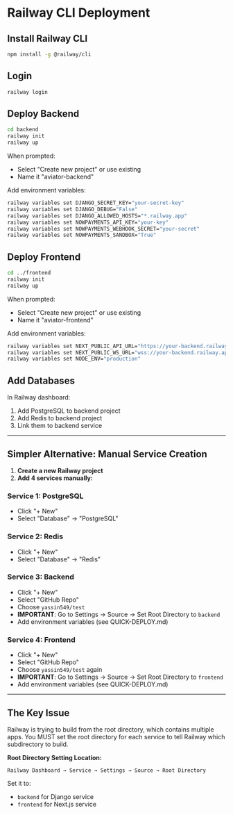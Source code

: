 # Railway CLI Deployment

## Install Railway CLI

```bash
npm install -g @railway/cli
```

## Login

```bash
railway login
```

## Deploy Backend

```bash
cd backend
railway init
railway up
```

When prompted:
- Select "Create new project" or use existing
- Name it "aviator-backend"

Add environment variables:
```bash
railway variables set DJANGO_SECRET_KEY="your-secret-key"
railway variables set DJANGO_DEBUG="False"
railway variables set DJANGO_ALLOWED_HOSTS="*.railway.app"
railway variables set NOWPAYMENTS_API_KEY="your-key"
railway variables set NOWPAYMENTS_WEBHOOK_SECRET="your-secret"
railway variables set NOWPAYMENTS_SANDBOX="True"
```

## Deploy Frontend

```bash
cd ../frontend
railway init
railway up
```

When prompted:
- Select "Create new project" or use existing
- Name it "aviator-frontend"

Add environment variables:
```bash
railway variables set NEXT_PUBLIC_API_URL="https://your-backend.railway.app"
railway variables set NEXT_PUBLIC_WS_URL="wss://your-backend.railway.app"
railway variables set NODE_ENV="production"
```

## Add Databases

In Railway dashboard:
1. Add PostgreSQL to backend project
2. Add Redis to backend project
3. Link them to backend service

---

## Simpler Alternative: Manual Service Creation

1. **Create a new Railway project**
2. **Add 4 services manually:**

### Service 1: PostgreSQL
- Click "+ New"
- Select "Database" → "PostgreSQL"

### Service 2: Redis
- Click "+ New"
- Select "Database" → "Redis"

### Service 3: Backend
- Click "+ New"
- Select "GitHub Repo"
- Choose `yassin549/test`
- **IMPORTANT**: Go to Settings → Source → Set Root Directory to `backend`
- Add environment variables (see QUICK-DEPLOY.md)

### Service 4: Frontend
- Click "+ New"
- Select "GitHub Repo"
- Choose `yassin549/test` again
- **IMPORTANT**: Go to Settings → Source → Set Root Directory to `frontend`
- Add environment variables (see QUICK-DEPLOY.md)

---

## The Key Issue

Railway is trying to build from the root directory, which contains multiple apps. You MUST set the root directory for each service to tell Railway which subdirectory to build.

**Root Directory Setting Location:**
```
Railway Dashboard → Service → Settings → Source → Root Directory
```

Set it to:
- `backend` for Django service
- `frontend` for Next.js service
```

